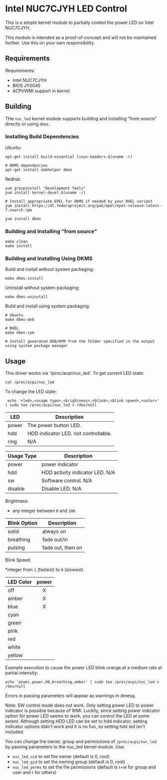 # Intel NUC7CJYH LED Control

This is a simple kernel module to partially control the power LED on Intel NUC7CJYH.

This module is intended as a proof-of-concept and will not be maintained further.
Use this on your own responsibility.


## Requirements

Requirements:

* Intel NUC7CJYH
* BIOS JY0045
* ACPI/WMI support in kernel

## Building

THe `nuc_led` kernel module supports building and installing "from source" directly or using `dkms`.

### Installing Build Dependencies

Ubuntu:

```
apt-get install build-essential linux-headers-$(uname -r)

# DKMS dependencies
apt-get install debhelper dkms
```

Redhat:

```
yum groupinstall "Development Tools"
yum install kernel-devel-$(uname -r)

# Install appropriate EPEL for DKMS if needed by your RHEL variant
yum install https://dl.fedoraproject.org/pub/epel/epel-release-latest-7.noarch.rpm

yum install dkms
```

### Building and Installing "from source"

```
make clean
make install
```

### Building and Installing Using DKMS

Build and install without system packaging:

```
make dkms-install
```

Uninstall without system packaging:

```
make dkms-uninstall
```

Build and install using system packaging:

```
# Ubuntu
make dkms-deb

# RHEL
make dkms-rpm

# Install generated DEB/RPM from the folder specified in the output using system package manager
```

## Usage
    
This driver works via '/proc/acpi/nuc_led'.  To get current LED state:

```
cat /proc/acpi/nuc_led
```
    
To change the LED state:

```
 echo '<led>,<usage type>,<brightness>,<blink>,<blink speed>,<color>' | sudo tee /proc/acpi/nuc_led > /dev/null
```

|LED  |Description                         |
|-----|------------------------------------|
|power|The power button LED.               |
|hdd  |HDD indicator LED. not controllable.|
|ring |N/A                                 |

|Usage Type|Description                    |
|----------|-------------------------------|
|power     |power indicator                |
|hdd       |HDD activity indicator LED. N/A|
|sw        |Software control. N/A          |
|disable   |Disable LED. N/A               |

Brightness:

* any integer between `0` and `100`.

|Blink Option|Description      |
|------------|-----------------|
|solid       |always on        |
|breathing   |fade out/in      |
|pulsing     |fade out, then on|

Blink Speed:

*integer from `1` (fastest) to `9` (slowest).

|LED Color|power|
|---------|:---:|
|off      |X    |
|amber    |X    |
|blue     |X    |
|cyan     |     |
|green    |     |
|pink     |     |
|red      |     |
|white    |     |
|yellow   |     |
    
Example execution to cause the power LED blink orange at a medium rate at partial intensity:

    echo 'power,power,80,breathing,amber' | sudo tee /proc/acpi/nuc_led > /dev/null

Errors in passing parameters will appear as warnings in dmesg.

Note: SW control mode does not work. Only setting power LED to power indicator is possible because of WMI.
Luckily, since setting power indicator option for power LED seems to work, you can control the LED at some extent.
Although setting HDD LED can be set to hdd indicator, setting indicator options didn't work and
it is no fun, so setting hdd led isn't included.

You can change the owner, group and permissions of `/proc/acpi/nuc_led` by passing parameters to the nuc_led kernel module. Use:

* `nuc_led_uid` to set the owner (default is 0, root)
* `nuc_led_gid` to set the owning group (default is 0, root)
* `nuc_led_perms` to set the file permissions (default is r+w for group and user and r for others)
